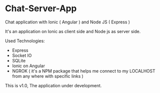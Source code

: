 # Chat-Server-App
Chat application with Ionic ( Angular ) and Node JS ( Express ) 


It's an application on Ionic as client side and Node js as server side.

Used Technologies:
 * Express
 * Socket IO
 * SQLite
 * Ionic on Angular
 * NGROK ( it's a NPM package that helps me connect to my LOCALHOST from any where with specific links )
 
This is v1.0, The application under development.

 
